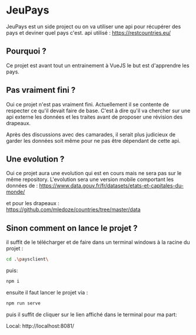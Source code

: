 # JeuPays
JeuPays est un side project ou on va utiliser une api pour récupérer des pays et deviner quel pays c'est.
api utilisé : https://restcountries.eu/

## Pourquoi ?
Ce projet est avant tout un entrainement à VueJS le but est d'apprendre les pays.

## Pas vraiment fini ?
Oui ce projet n'est pas vraiment fini. 
Actuellement il se contente de respecter ce qu'il devait faire de base. C'est à dire qu'il va chercher sur une api externe les données et les traites avant de proposer une révision des drapeaux.

Après des discussions avec des camarades, il serait plus judicieux de garder les données soit même pour ne pas être dépendant de cette api.

## Une evolution ?

Oui ce projet aura une evolution qui est en cours mais ne sera pas sur le même repository.
L'evolution sera une version mobile comportant les données de : 
https://www.data.gouv.fr/fr/datasets/etats-et-capitales-du-monde/

et pour les drapeaux : 
https://github.com/mledoze/countries/tree/master/data

## Sinon comment on lance le projet ?
il suffit de le télécharger et de faire dans un terminal windows à la racine du projet :

```sh
cd .\paysclient\
```
puis:
```sh
npm i
```
ensuite il faut lancer le projet via : 

```sh
npm run serve
```

puis il suffit de cliquer sur le lien affiché dans le terminal pour ma part: 

Local:   http://localhost:8081/
